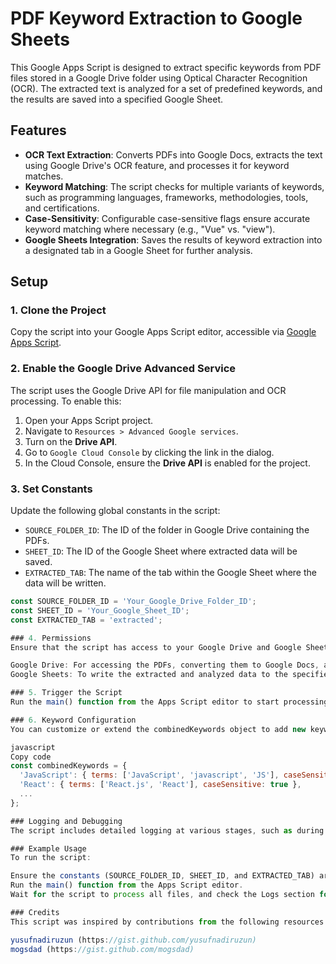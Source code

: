 # PDF Keyword Extraction to Google Sheets

This Google Apps Script is designed to extract specific keywords from PDF files stored in a Google Drive folder using Optical Character Recognition (OCR). The extracted text is analyzed for a set of predefined keywords, and the results are saved into a specified Google Sheet.

## Features
- **OCR Text Extraction**: Converts PDFs into Google Docs, extracts the text using Google Drive's OCR feature, and processes it for keyword matches.
- **Keyword Matching**: The script checks for multiple variants of keywords, such as programming languages, frameworks, methodologies, tools, and certifications.
- **Case-Sensitivity**: Configurable case-sensitive flags ensure accurate keyword matching where necessary (e.g., "Vue" vs. "view").
- **Google Sheets Integration**: Saves the results of keyword extraction into a designated tab in a Google Sheet for further analysis.

## Setup

### 1. Clone the Project
Copy the script into your Google Apps Script editor, accessible via [Google Apps Script](https://script.google.com/).

### 2. Enable the Google Drive Advanced Service
The script uses the Google Drive API for file manipulation and OCR processing. To enable this:
1. Open your Apps Script project.
2. Navigate to `Resources > Advanced Google services`.
3. Turn on the **Drive API**.
4. Go to `Google Cloud Console` by clicking the link in the dialog.
5. In the Cloud Console, ensure the **Drive API** is enabled for the project.

### 3. Set Constants
Update the following global constants in the script:
- `SOURCE_FOLDER_ID`: The ID of the folder in Google Drive containing the PDFs.
- `SHEET_ID`: The ID of the Google Sheet where extracted data will be saved.
- `EXTRACTED_TAB`: The name of the tab within the Google Sheet where the data will be written.

```javascript
const SOURCE_FOLDER_ID = 'Your_Google_Drive_Folder_ID';
const SHEET_ID = 'Your_Google_Sheet_ID';
const EXTRACTED_TAB = 'extracted';

### 4. Permissions
Ensure that the script has access to your Google Drive and Google Sheets. When you first run the script, you will be prompted to grant permissions for:

Google Drive: For accessing the PDFs, converting them to Google Docs, and extracting text.
Google Sheets: To write the extracted and analyzed data to the specified Google Sheet.

### 5. Trigger the Script
Run the main() function from the Apps Script editor to start processing the PDFs.

### 6. Keyword Configuration
You can customize or extend the combinedKeywords object to add new keywords or modify existing ones. Keywords are grouped by categories like front-end technologies, back-end frameworks, databases, and more.

javascript
Copy code
const combinedKeywords = {
  'JavaScript': { terms: ['JavaScript', 'javascript', 'JS'], caseSensitive: false },
  'React': { terms: ['React.js', 'React'], caseSensitive: true },
  ...
};

### Logging and Debugging
The script includes detailed logging at various stages, such as during file conversion, text extraction, keyword matching, and saving results to Google Sheets. You can view the logs from the Google Apps Script editor by navigating to View > Logs.

### Example Usage
To run the script:

Ensure the constants (SOURCE_FOLDER_ID, SHEET_ID, and EXTRACTED_TAB) are set correctly.
Run the main() function from the Apps Script editor.
Wait for the script to process all files, and check the Logs section for progress.

### Credits
This script was inspired by contributions from the following resources:

yusufnadiruzun (https://gist.github.com/yusufnadiruzun)
mogsdad (https://gist.github.com/mogsdad)
